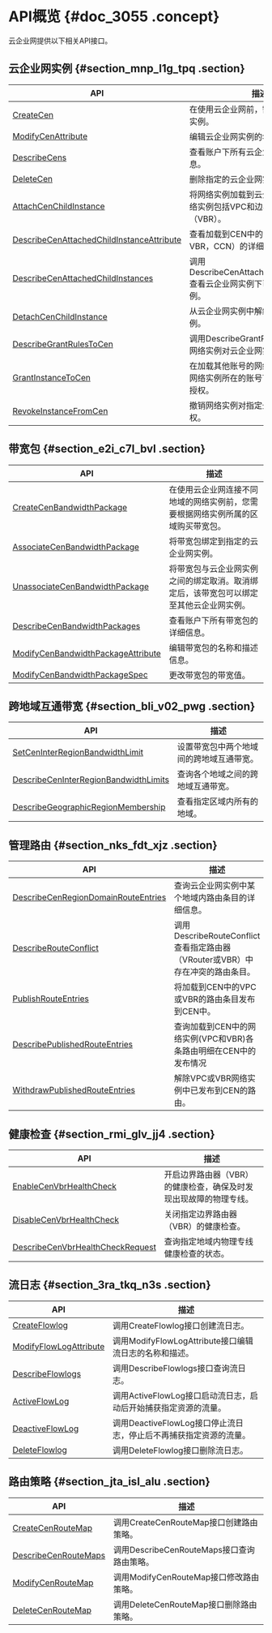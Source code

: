 # API概览 {#doc_3055 .concept}

云企业网提供以下相关API接口。

## 云企业网实例 {#section_mnp_l1g_tpq .section}

|API|描述|
|---|--|
|[CreateCen](intl.zh-CN/API参考/云企业网实例/CreateCen.md)|在使用云企业网前，需要创建云企业网实例。|
|[ModifyCenAttribute](intl.zh-CN/API参考/云企业网实例/ModifyCenAttribute.md)|编辑云企业网实例的名称和描述信息。|
|[DescribeCens](intl.zh-CN/API参考/云企业网实例/DescribeCens.md)|查看账户下所有云企业网实例的详细信息。|
|[DeleteCen](intl.zh-CN/API参考/云企业网实例/DeleteCen.md)|删除指定的云企业网实例。|
|[AttachCenChildInstance](intl.zh-CN/API参考/云企业网实例/AttachCenChildInstance.md)|将网络实例加载到云企业网实例中，网络实例包括VPC和边界路由器（VBR）。|
|[DescribeCenAttachedChildInstanceAttribute](intl.zh-CN/API参考/云企业网实例/DescribeCenAttachedChildInstanceAttribute.md)|查看加载到CEN中的网络实例（VPC，VBR，CCN）的详细信息。|
|[DescribeCenAttachedChildInstances](intl.zh-CN/API参考/云企业网实例/DescribeCenAttachedChildInstances.md)|调用DescribeCenAttachedChildInstances查看云企业网实例下已加载的网络实例。|
|[DetachCenChildInstance](intl.zh-CN/API参考/云企业网实例/DetachCenChildInstance.md)|从云企业网实例中解绑指定的网络实例。|
|[DescribeGrantRulesToCen](intl.zh-CN/API参考/云企业网实例/DescribeGrantRulesToCen.md)|调用DescribeGrantRulesToCen查看网络实例对云企业网实例的授权关系。|
|[GrantInstanceToCen](intl.zh-CN/API参考/云企业网实例/GrantInstanceToCen.md)|在加载其他账号的网络实例前，需要在网络实例所在的账号下为云企业网实例授权。|
|[RevokeInstanceFromCen](intl.zh-CN/API参考/云企业网实例/RevokeInstanceFromCen.md)|撤销网络实例对指定云企业网实例的授权。|

## 带宽包 {#section_e2i_c7l_bvl .section}

|API|描述|
|---|--|
|[CreateCenBandwidthPackage](intl.zh-CN/API参考/带宽包/CreateCenBandwidthPackage.md)|在使用云企业网连接不同地域的网络实例前，您需要根据网络实例所属的区域购买带宽包。|
|[AssociateCenBandwidthPackage](intl.zh-CN/API参考/带宽包/AssociateCenBandwidthPackage.md)|将带宽包绑定到指定的云企业网实例。|
|[UnassociateCenBandwidthPackage](intl.zh-CN/API参考/带宽包/UnassociateCenBandwidthPackage.md)|将带宽包与云企业网实例之间的绑定取消。取消绑定后，该带宽包可以绑定至其他云企业网实例。|
|[DescribeCenBandwidthPackages](intl.zh-CN/API参考/带宽包/DescribeCenBandwidthPackages.md)|查看账户下所有带宽包的详细信息。|
|[ModifyCenBandwidthPackageAttribute](intl.zh-CN/API参考/带宽包/ModifyCenBandwidthPackageAttribute.md)|编辑带宽包的名称和描述信息。|
|[ModifyCenBandwidthPackageSpec](intl.zh-CN/API参考/带宽包/ModifyCenBandwidthPackageSpec.md)|更改带宽包的带宽值。|

## 跨地域互通带宽 {#section_bli_v02_pwg .section}

|API|描述|
|---|--|
|[SetCenInterRegionBandwidthLimit](intl.zh-CN/API参考/跨地域互通带宽/SetCenInterRegionBandwidthLimit.md)|设置带宽包中两个地域间的跨地域互通带宽。|
|[DescribeCenInterRegionBandwidthLimits](intl.zh-CN/API参考/跨地域互通带宽/DescribeCenInterRegionBandwidthLimits.md)|查询各个地域之间的跨地域互通带宽。|
|[DescribeGeographicRegionMembership](intl.zh-CN/API参考/跨地域互通带宽/DescribeGeographicRegionMembership.md)|查看指定区域内所有的地域。|

## 管理路由 {#section_nks_fdt_xjz .section}

|API|描述|
|---|--|
|[DescribeCenRegionDomainRouteEntries](intl.zh-CN/API参考/管理路由/DescribeCenRegionDomainRouteEntries.md)|查询云企业网实例中某个地域内路由条目的详细信息。|
|[DescribeRouteConflict](intl.zh-CN/API参考/管理路由/DescribeRouteConflict.md)|调用DescribeRouteConflict查看指定路由器（VRouter或VBR）中存在冲突的路由条目。|
|[PublishRouteEntries](intl.zh-CN/API参考/管理路由/PublishRouteEntries.md)|将加载到CEN中的VPC或VBR的路由条目发布到CEN中。|
|[DescribePublishedRouteEntries](intl.zh-CN/API参考/管理路由/DescribePublishedRouteEntries.md)|查询加载到CEN中的网络实例\(VPC和VBR\)各条路由明细在CEN中的发布情况|
|[WithdrawPublishedRouteEntries](intl.zh-CN/API参考/管理路由/WithdrawPublishedRouteEntries.md)|解除VPC或VBR网络实例中已发布到CEN的路由。|

## 健康检查 {#section_rmi_glv_jj4 .section}

|API|描述|
|---|--|
|[EnableCenVbrHealthCheck](intl.zh-CN/API参考/健康检查/EnableCenVbrHealthCheck.md)|开启边界路由器（VBR）的健康检查，确保及时发现出现故障的物理专线。|
|[DisableCenVbrHealthCheck](intl.zh-CN/API参考/健康检查/DisableCenVbrHealthCheck.md)|关闭指定边界路由器（VBR）的健康检查。|
|[DescribeCenVbrHealthCheckRequest](intl.zh-CN/API参考/健康检查/DescribeCenVbrHealthCheckRequest.md)|查询指定地域内物理专线健康检查的状态。|

## 流日志 {#section_3ra_tkq_n3s .section}

|API|描述|
|---|--|
|[CreateFlowlog](intl.zh-CN/API参考/流日志/CreateFlowlog.md)|调用CreateFlowlog接口创建流日志。|
|[ModifyFlowLogAttribute](intl.zh-CN/API参考/流日志/ModifyFlowLogAttribute.md)|调用ModifyFlowLogAttribute接口编辑流日志的名称和描述。|
|[DescribeFlowlogs](intl.zh-CN/API参考/流日志/DescribeFlowlogs.md)|调用DescribeFlowlogs接口查询流日志。|
|[ActiveFlowLog](intl.zh-CN/API参考/流日志/ActiveFlowLog.md)|调用ActiveFlowLog接口启动流日志，启动后开始捕获指定资源的流量。|
|[DeactiveFlowLog](intl.zh-CN/API参考/流日志/DeactiveFlowLog.md)|调用DeactiveFlowLog接口停止流日志，停止后不再捕获指定资源的流量。|
|[DeleteFlowlog](intl.zh-CN/API参考/流日志/DeleteFlowlog.md)|调用DeleteFlowlog接口删除流日志。|

## 路由策略 {#section_jta_isl_alu .section}

|API|描述|
|---|--|
|[CreateCenRouteMap](intl.zh-CN/API参考/路由策略/CreateCenRouteMap.md)|调用CreateCenRouteMap接口创建路由策略。|
|[DescribeCenRouteMaps](intl.zh-CN/API参考/路由策略/DescribeCenRouteMaps.md)|调用DescribeCenRouteMaps接口查询路由策略。|
|[ModifyCenRouteMap](intl.zh-CN/API参考/路由策略/ModifyCenRouteMap.md)|调用ModifyCenRouteMap接口修改路由策略。|
|[DeleteCenRouteMap](intl.zh-CN/API参考/路由策略/DeleteCenRouteMap.md)|调用DeleteCenRouteMap接口删除路由策略。|

